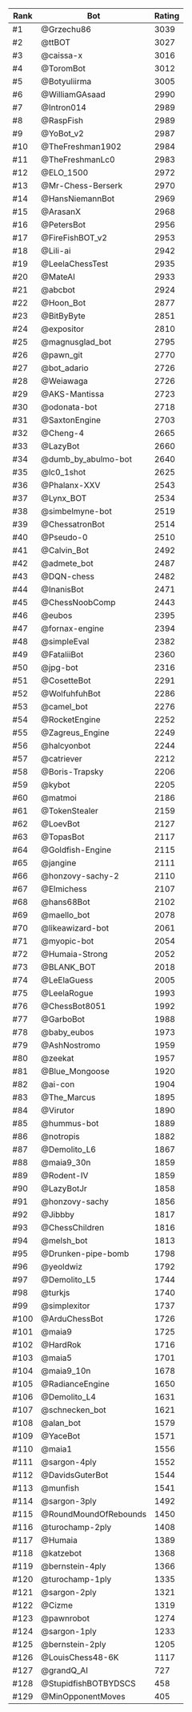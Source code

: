 Rank|Bot|Rating
---|---|---
#1|@Grzechu86|3039
#2|@ttBOT|3027
#3|@caissa-x|3016
#4|@ToromBot|3012
#5|@Botyuliirma|3005
#6|@WilliamGAsaad|2990
#7|@Intron014|2989
#8|@RaspFish|2989
#9|@YoBot_v2|2987
#10|@TheFreshman1902|2984
#11|@TheFreshmanLc0|2983
#12|@ELO_1500|2972
#13|@Mr-Chess-Berserk|2970
#14|@HansNiemannBot|2969
#15|@ArasanX|2968
#16|@PetersBot|2956
#17|@FireFishBOT_v2|2953
#18|@Lili-ai|2942
#19|@LeelaChessTest|2935
#20|@MateAI|2933
#21|@abcbot|2924
#22|@Hoon_Bot|2877
#23|@BitByByte|2851
#24|@expositor|2810
#25|@magnusglad_bot|2795
#26|@pawn_git|2770
#27|@bot_adario|2726
#28|@Weiawaga|2726
#29|@AKS-Mantissa|2723
#30|@odonata-bot|2718
#31|@SaxtonEngine|2703
#32|@Cheng-4|2665
#33|@LazyBot|2660
#34|@dumb_by_abulmo-bot|2640
#35|@lc0_1shot|2625
#36|@Phalanx-XXV|2543
#37|@Lynx_BOT|2534
#38|@simbelmyne-bot|2519
#39|@ChessatronBot|2514
#40|@Pseudo-0|2510
#41|@Calvin_Bot|2492
#42|@admete_bot|2487
#43|@DQN-chess|2482
#44|@InanisBot|2471
#45|@ChessNoobComp|2443
#46|@eubos|2395
#47|@fornax-engine|2394
#48|@simpleEval|2382
#49|@FataliiBot|2360
#50|@jpg-bot|2316
#51|@CosetteBot|2291
#52|@WolfuhfuhBot|2286
#53|@camel_bot|2276
#54|@RocketEngine|2252
#55|@Zagreus_Engine|2249
#56|@halcyonbot|2244
#57|@catriever|2212
#58|@Boris-Trapsky|2206
#59|@kybot|2205
#60|@matmoi|2186
#61|@TokenStealer|2159
#62|@LoevBot|2127
#63|@TopasBot|2117
#64|@Goldfish-Engine|2115
#65|@jangine|2111
#66|@honzovy-sachy-2|2110
#67|@Elmichess|2107
#68|@hans68Bot|2102
#69|@maello_bot|2078
#70|@likeawizard-bot|2061
#71|@myopic-bot|2054
#72|@Humaia-Strong|2052
#73|@BLANK_BOT|2018
#74|@LeElaGuess|2005
#75|@LeelaRogue|1993
#76|@ChessBot8051|1992
#77|@GarboBot|1988
#78|@baby_eubos|1973
#79|@AshNostromo|1959
#80|@zeekat|1957
#81|@Blue_Mongoose|1920
#82|@ai-con|1904
#83|@The_Marcus|1895
#84|@Virutor|1890
#85|@hummus-bot|1889
#86|@notropis|1882
#87|@Demolito_L6|1867
#88|@maia9_30n|1859
#89|@Rodent-IV|1859
#90|@LazyBotJr|1858
#91|@honzovy-sachy|1856
#92|@Jibbby|1817
#93|@ChessChildren|1816
#94|@melsh_bot|1813
#95|@Drunken-pipe-bomb|1798
#96|@yeoldwiz|1792
#97|@Demolito_L5|1744
#98|@turkjs|1740
#99|@simplexitor|1737
#100|@ArduChessBot|1726
#101|@maia9|1725
#102|@HardRok|1716
#103|@maia5|1701
#104|@maia9_10n|1678
#105|@RadianceEngine|1650
#106|@Demolito_L4|1631
#107|@schnecken_bot|1621
#108|@alan_bot|1579
#109|@YaceBot|1571
#110|@maia1|1556
#111|@sargon-4ply|1552
#112|@DavidsGuterBot|1544
#113|@munfish|1541
#114|@sargon-3ply|1492
#115|@RoundMoundOfRebounds|1450
#116|@turochamp-2ply|1408
#117|@Humaia|1389
#118|@katzebot|1368
#119|@bernstein-4ply|1366
#120|@turochamp-1ply|1335
#121|@sargon-2ply|1321
#122|@Cizme|1319
#123|@pawnrobot|1274
#124|@sargon-1ply|1233
#125|@bernstein-2ply|1205
#126|@LouisChess48-6K|1117
#127|@grandQ_AI|727
#128|@StupidfishBOTBYDSCS|458
#129|@MinOpponentMoves|405
